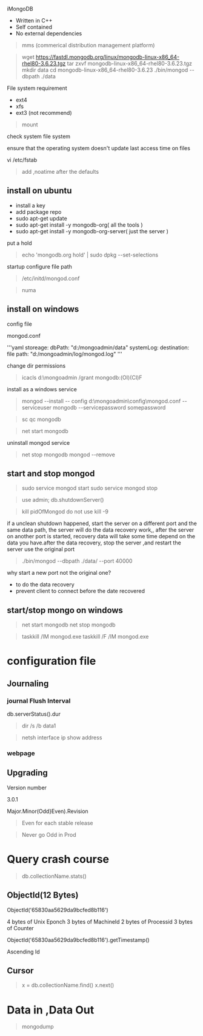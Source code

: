 iMongoDB
 
 + Written in C++
 + Self contained
 + No external dependencies
 
 > mms (commerical distribution management platform)

> wget https://fastdl.mongodb.org/linux/mongodb-linux-x86_64-rhel80-3.6.23.tgz
> tar zxvf mongodb-linux-x86_64-rhel80-3.6.23.tgz
> mkdir data
> cd mongodb-linux-x86_64-rhel80-3.6.23
> ./bin/mongod --dbpath ./data

File system requirement

+ ext4
+ xfs
+ ext3 (not recommend)

> mount

check system file system

ensure that the operating system doesn't update last access time on files

vi /etc/fstab
> add ,noatime after the defaults

## install on ubuntu

+ install a key
+ add package repo
+ sudo apt-get update
+ sudo apt-get install -y mongodb-org( all the tools )
+ sudo apt-get install -y mongodb-org-server( just the server )

put a hold
> echo 'mongodb.org hold' | sudo dpkg --set-selections

startup configure file path

> /etc/initd/mongod.conf

> numa


## install on windows


config file 

mongod.conf


'''yaml
storeage:
    dbPath: "d:/mongoadmin/data"
systemLog:
    destination: file
    path: "d:/mongoadmin/log/mongod.log"
'''

change dir permissions

> icacls d:\mongoadmin /grant mongodb:(OI)(CI)F


install as a windows service

> mongod --install -- config d:\mongoadmin\config\mongod.conf --serviceuser mongodb --servicepassword somepassword

> sc qc mongodb

> net start mongodb

uninstall mongod service

> net stop mongodb
> mongod --remove

## start and stop mongod

> sudo service mongod start
> sudo service mongod stop

> use admin;
> db.shutdownServer()


> kill  pidOfMongod
> do not use kill  -9 

if a unclean shutdown happened, start the server on a different port and the same data path, the server will do the data recovery work,, after the server on another port is started, recovery data will take some time depend on the data you have.after the data recovery, stop the server ,and restart the server use the original port


> ./bin/mongod   --dbpath ./data/ --port 40000
>

why start a new port not the original one?

+  to do the data recovery
+  prevent client to connect before the date recovered

## start/stop mongo on windows

> net start mongodb
> net stop mongodb

> taskkill /IM mongod.exe
> taskkill /F /IM mongod.exe

# configuration file

## Journaling

### journal Flush Interval

db.serverStatus().dur

> dir /s /b data1

> netsh interface ip show address

### webpage 

## Upgrading

Version number

3.0.1

Major.Minor(Odd}Even).Revision

> Even for each stable release

> Never go Odd in Prod

# Query crash course

> db.collectionName.stats()

## ObjectId(12 Bytes)

ObjectId('65830aa5629da9bcfed8b116')

 4 bytes of Unix Eponch 
 3 bytes of  MachineId 
 2 bytes of  Processid 
 3 bytes of  Counter


ObjectId('65830aa5629da9bcfed8b116').getTimestamp()

Ascending Id 

## Cursor
> x = db.collectionName.find()
>x.next()

# Data in ,Data Out

> mongodump



